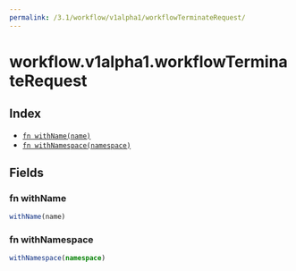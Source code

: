 ```yaml
---
permalink: /3.1/workflow/v1alpha1/workflowTerminateRequest/
---
```


# workflow.v1alpha1.workflowTerminateRequest



## Index

* [`fn withName(name)`](#fn-withname)
* [`fn withNamespace(namespace)`](#fn-withnamespace)

## Fields

### fn withName

```ts
withName(name)
```



### fn withNamespace

```ts
withNamespace(namespace)
```

